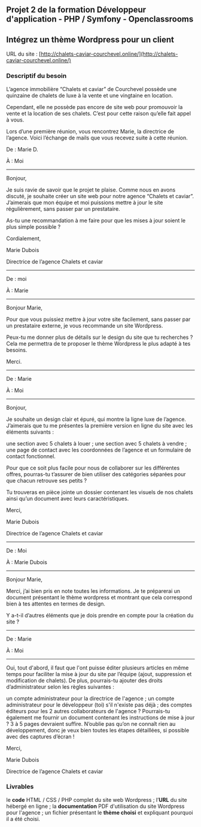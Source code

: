 ## **Projet 2 de la formation Développeur d'application - PHP / Symfony - Openclassrooms**

## **Intégrez un thème Wordpress pour un client**

URL du site : [http://chalets-caviar-courchevel.online/](http://chalets-caviar-courchevel.online/)

### **Descriptif du besoin**

L’agence immobilière “Chalets et caviar” de Courchevel possède une quinzaine de chalets de luxe à la vente et une vingtaine en location.

Cependant, elle ne possède pas encore de site web pour promouvoir la vente et la location de ses chalets. C’est pour cette raison qu’elle fait appel à vous.

Lors d’une première réunion, vous rencontrez Marie, la directrice de l’agence.  Voici l’échange de mails que vous recevez suite à cette réunion.




De : Marie D.

À : Moi

--------------------------------------------------------------------------------------------------------

Bonjour,

Je suis ravie de savoir que le projet te plaise. Comme nous en avons discuté, je souhaite créer un site web pour notre agence “Chalets et caviar”. J’aimerais que mon équipe et moi puissions mettre à jour le site régulièrement, sans passer par un prestataire.

As-tu une recommandation à me faire pour que les mises à jour soient le plus simple possible ?

Cordialement,

Marie Dubois

Directrice de l’agence Chalets et caviar

--------------------------------------------------------------------------------------------------------

De : moi

À : Marie

------------------------------------------------------------------------------------------------------

Bonjour Marie,

Pour que vous puissiez mettre à jour votre site facilement, sans passer par un prestataire externe, je vous recommande un site Wordpress.

Peux-tu me donner plus de détails sur le design du site que tu recherches ? Cela me permettra de te proposer le thème Wordpress le plus adapté à tes besoins.

Merci.

-------------------------------------------------------------------------------------------------------

De : Marie

À : Moi

-------------------------------------------------------------------------------------------------------

Bonjour,

Je souhaite un design clair et épuré, qui montre la ligne luxe de l’agence. J’aimerais que tu me présentes la première version en ligne du site avec les éléments suivants :

une section avec 5 chalets à louer ;
une section avec 5 chalets à vendre ;
une page de contact avec les coordonnées de l’agence et un formulaire de contact fonctionnel.


Pour que ce soit plus facile pour nous de collaborer sur les différentes offres, pourras-tu t’assurer de bien utiliser des catégories séparées pour que chacun retrouve ses petits ?

Tu trouveras en pièce jointe un dossier contenant les visuels de nos chalets ainsi qu’un document avec leurs caractéristiques.



Merci,

Marie Dubois

Directrice de l’agence Chalets et caviar

--------------------------------------------------------------------------------------------------------

De : Moi

À : Marie Dubois

--------------------------------------------------------------------------------------------------------

Bonjour Marie,

Merci, j’ai bien pris en note toutes les informations. Je te préparerai un document présentant le thème wordpress et montrant que cela correspond bien à tes attentes en termes de design.

Y a-t-il d’autres éléments que je dois prendre en compte pour la création du site ?

--------------------------------------------------------------------------------------------------------

De : Marie

À : Moi

--------------------------------------------------------------------------------------------------------

Oui, tout d'abord, il faut que l'ont puisse éditer plusieurs articles en même temps pour faciliter la mise à jour du site par l’équipe (ajout, suppression et modification de chalets). De plus, pourrais-tu ajouter des droits d’administrateur selon les règles suivantes :

un compte administrateur pour la directrice de l'agence ;
un compte administrateur pour le développeur (toi) s'il n'existe pas déjà ;
des comptes éditeurs pour les 2 autres collaborateurs de l'agence ?
Pourrais-tu également me fournir un document contenant les instructions de mise à jour ? 3 à 5 pages devraient suffire. N’oublie pas qu’on ne connaît rien au développement, donc je veux bien toutes les étapes détaillées, si possible avec des captures d’écran !


Merci,

Marie Dubois

Directrice de l’agence Chalets et caviar

### **Livrables**

le **code** HTML / CSS / PHP complet du site web Wordpress ;
l’**URL** du site hébergé en ligne ;
la **documentation** PDF d'utilisation du site Wordpress pour l'agence ;
un fichier présentant le **thème choisi** et expliquant pourquoi il a été choisi.



